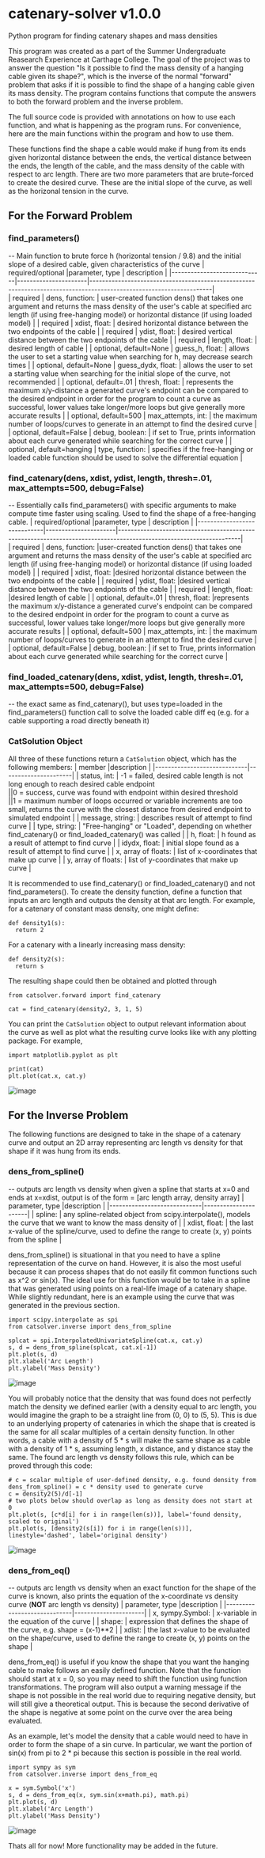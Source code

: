 # catenary-solver v1.0.0
Python program for finding catenary shapes and mass densities

This program was created as a part of the Summer Undergraduate Reasearch Experience at Carthage College. The goal of the project was to answer the question "Is it possible to find the mass density of a hanging cable given its shape?", which is the inverse of the normal "forward" problem that asks if it is possible to find the shape of a hanging cable given its mass density. The program contains functions that compute the answers to both the forward problem and the inverse problem.

The full source code is provided with annotations on how to use each function, and what is happening as the program runs. For convenience, here are the main functions within the program and how to use them.

These functions find the shape a cable would make if hung from its ends given horizontal distance between the ends, the vertical distance between the ends, the length of the cable, and the mass density of the cable with respect to arc length. There are two more parameters that are brute-forced to create the desired curve. These are the initial slope of the curve, as well as the horizonal tension in the curve.

## For the Forward Problem

### find_parameters() 
-- Main function to brute force h (horizontal tension / 9.8) and the initial slope of a desired cable, given characteristics of the curve
| required/optional           |parameter, type       | description                                                                                                        |
|-----------------------------|----------------------|--------------------------------------------------------------------------------------------------------------------|  
|  required                   | dens, function:      | user-created function dens() that takes one argument and returns the mass density of the user's cable at specified arc length (if using free-hanging model) or horizontal distance (if using loaded model) |
|  required                   | xdist, float:        | desired horizontal distance between the two endpoints of the cable |
|  required                   | ydist, float:        | desired vertical distance between the two endpoints of the cable |
|  required                   | length, float:       | desired length of cable |
|  optional, default=None     | guess_h, float:      | allows the user to set a starting value when searching for h, may decrease search times |
|  optional, default=None     | guess_dydx, float:   | allows the user to set a starting value when searching for the initial slope of the curve, not recommended |
|  optional, default=.01      | thresh, float:       | represents the maximum x/y-distance a generated curve's endpoint can be compared to the desired endpoint in order for the program to count a curve as successful, lower values take longer/more loops but give generally more accurate results |
|  optional, default=500      | max_attempts, int:   | the maximum number of loops/curves to generate in an attempt to find the desired curve |
|  optional, default=False    | debug, boolean:      | if set to True, prints information about each curve generated while searching for the correct curve |
|  optional, default=hanging  | type, function:      | specifies if the free-hanging or loaded cable function should be used to solve the differential equation |

### find_catenary(dens, xdist, ydist, length, thresh=.01, max_attempts=500, debug=False) 
-- Essentially calls find_parameters() with specific arguments to make compute time faster using scaling. Used to find the shape of a free-hanging cable.
| required/optional           |parameter, type       | description                                                                                                        |
|-----------------------------|----------------------|--------------------------------------------------------------------------------------------------------------------|  
|  required                   | dens, function:      |user-created function dens() that takes one argument and returns the mass density of the user's cable at specified arc length (if using free-hanging model) or horizontal distance (if using loaded model) |
|  required                   | xdist, float:        |desired horizontal distance between the two endpoints of the cable |
|  required                   | ydist, float:        |desired vertical distance between the two endpoints of the cable |
|  required                   | length, float:       |desired length of cable |
|  optional, default=.01      | thresh, float:       |represents the maximum x/y-distance a generated curve's endpoint can be compared to the desired endpoint in order for
the program to count a curve as successful, lower values take longer/more loops but give generally more accurate results |
| optional, default=500       | max_attempts, int:   | the maximum number of loops/curves to generate in an attempt to find the desired curve |
|  optional, default=False    |  debug, boolean:     |  if set to True, prints information about each curve generated while searching for the correct curve |

### find_loaded_catenary(dens, xdist, ydist, length, thresh=.01, max_attempts=500, debug=False)  
-- the exact same as find_catenary(), but uses type=loaded in the find_parameters() function call to solve the loaded cable diff eq (e.g. for a cable supporting a road directly beneath it)

### CatSolution Object
All three of these functions return a ```CatSolution``` object, which has the following members:
| member         |description   |
|-----------------------------|----------------------|
|             status, int:     | -1 = failed, desired cable length is not long enough to reach desired cable endpoint   
||0 = success, curve was found with endpoint within desired threshold   
||1 = maximum number of loops occurred or variable increments are too small, returns the curve with the closest distance from desired endpoint to simulated endpoint |
|             message, string:  |    describes result of attempt to find curve |
|             type, string:     |    "Free-hanging" or "Loaded", depending on whether find_catenary() or find_loaded_catenary() was called |
|             h, float:         |    h found as a result of attempt to find curve |
|             idydx, float:     |    initial slope found as a result of attempt to find curve |
|             x, array of floats:  | list of x-coordinates that make up curve |
|             y, array of floats:  | list of y-coordinates that make up curve |

It is recommended to use find_catenary() or find_loaded_catenary() and not find_parameters(). To create the density function, define a function that inputs an arc length and outputs the density at that arc length. For example, for a catenary of constant mass density, one might define:
```{python}
def density1(s):
  return 2
```
For a catenary with a linearly increasing mass density:
```{python}
def density2(s):
  return s
```
The resulting shape could then be obtained and plotted through
```{python}
from catsolver.forward import find_catenary

cat = find_catenary(density2, 3, 1, 5)
```
You can print the ```CatSolution``` object to output relevant information about the curve as well as plot what the resulting curve looks like with any plotting package. For example,
```{python}
import matplotlib.pyplot as plt

print(cat)
plt.plot(cat.x, cat.y)
```
![image](https://github.com/user-attachments/assets/6b519b9a-6063-4527-8b60-b71ec1d5953e)

## For the Inverse Problem

The following functions are designed to take in the shape of a catenary curve and output an 2D array representing arc length vs density for that shape if it was hung from its ends.

### dens_from_spline() 
-- outputs arc length vs density when given a spline that starts at x=0 and ends at x=xdist, output is of the form = [arc length array, density array]
| parameter, type         |description   |
|-----------------------------|----------------------|
|   spline:        | any spline-related object from scipy.interpolate(), models the curve that we want to know the mass density of |
|   xdist, float:  | the last x-value of the spline/curve, used to define the range to create (x, y) points from the spline |

dens_from_spline() is situational in that you need to have a spline representation of the curve on hand. However, it is also the most useful because it can process shapes that do not easily fit common functions such as x^2 or sin(x). The ideal use for this function would be to take in a spline that was generated using points on a real-life image of a catenary shape. While slightly redundant, here is an example using the curve that was generated in the previous section.
```{python}
import scipy.interpolate as spi
from catsolver.inverse import dens_from_spline

splcat = spi.InterpolatedUnivariateSpline(cat.x, cat.y)
s, d = dens_from_spline(splcat, cat.x[-1])
plt.plot(s, d)
plt.xlabel('Arc Length')
plt.ylabel('Mass Density')
```
![image](https://github.com/user-attachments/assets/d041a557-7c87-4411-ad80-3a1f25493801)

You will probably notice that the density that was found does not perfectly match the density we defined earlier (with a density equal to arc length, you would imagine the graph to be a straight line from (0, 0) to (5, 5). This is due to an underlying property of catenaries in which the shape that is created is the same for all scalar multiples of a certain density function. In other words, a cable with a density of 5 * s will make the same shape as a cable with a density of 1 * s, assuming length, x distance, and y distance stay the same. The found arc length vs density follows this rule, which can be proved through this code:
```{python}
# c = scalar multiple of user-defined density, e.g. found density from dens_from_spline() = c * density used to generate curve
c = density2(5)/d[-1]
# two plots below should overlap as long as density does not start at 0
plt.plot(s, [c*d[i] for i in range(len(s))], label='found density, scaled to original')
plt.plot(s, [density2(s[i]) for i in range(len(s))], linestyle='dashed', label='original density')
```
![image](https://github.com/user-attachments/assets/b9459df7-b233-442c-af23-8edca39f5c44)

### dens_from_eq() 
-- outputs arc length vs density when an exact function for the shape of the curve is known, also prints the equation of the x-coordinate vs density curve (**NOT** arc length vs density)
| parameter, type         |description   |
|-----------------------------|----------------------|
|   x, sympy.Symbol: |  x-variable in the equation of the curve |
|   shape:             |  expression that defines the shape of the curve, e.g. shape = (x-1)**2 |
|   xdist:             |  the last x-value to be evaluated on the shape/curve, used to define the range to create (x, y) points on the shape |

dens_from_eq() is useful if you know the shape that you want the hanging cable to make follows an easily defined function. Note that the function should start at x = 0, so you may need to shift the function using function transformations. The program will also output a warning message if the shape is not possible in the real world due to requiring negative density, but will still give a theoretical output. This is because the second derivative of the shape is negative at some point on the curve over the area being evaluated.

As an example, let's model the density that a cable would need to have in order to form the shape of a sin curve. In particular, we want the portion of sin(x) from pi to 2 * pi because this section is possible in the real world.
```{python}
import sympy as sym
from catsolver.inverse import dens_from_eq

x = sym.Symbol('x')
s, d = dens_from_eq(x, sym.sin(x+math.pi), math.pi)
plt.plot(s, d)
plt.xlabel('Arc Length')
plt.ylabel('Mass Density')
```
![image](https://github.com/user-attachments/assets/18789551-e87d-4036-9140-433fed41e1b9)

Thats all for now! More functionality may be added in the future.
